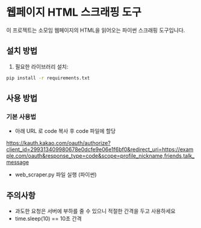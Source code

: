# 웹페이지 HTML 스크래핑 도구

이 프로젝트는 소모임 웹페이지의 HTML을 읽어오는 파이썬 스크래핑 도구입니다.

## 설치 방법

1. 필요한 라이브러리 설치:
```bash
pip install -r requirements.txt
```

## 사용 방법

### 기본 사용법

- 아래 URL 로 code 복사 후 code 파일에 할당

https://kauth.kakao.com/oauth/authorize?client_id=299313409980678e0dcfe9e06e1f6bf0&redirect_uri=https://example.com/oauth&response_type=code&scope=profile_nickname,friends,talk_message
    
- web_scraper.py 파일 실행 (파이썬)

## 주의사항

- 과도한 요청은 서버에 부하를 줄 수 있으니 적절한 간격을 두고 사용하세요
- time.sleep(10) == 10초 간격
